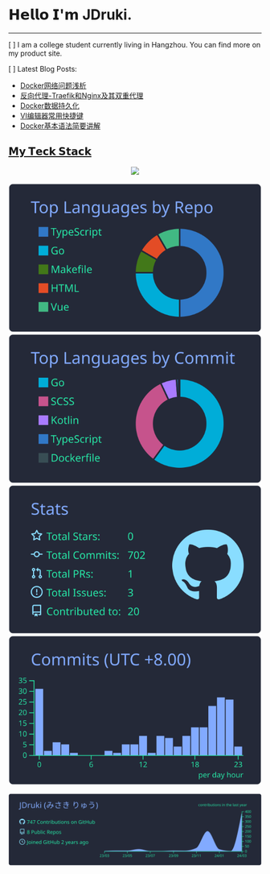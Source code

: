 # 𝗛𝗲𝗹𝗹𝗼 𝗜'𝗺 JDruki.
---

[ ] I am a college student currently living in Hangzhou. You can find more on my product site.

[ ] Latest Blog Posts:
<!-- BLOG-POST-LIST:START -->
- [Docker网络问题浅析](https://blog.resoras.com/archives/docker_network)
- [反向代理-Traefik和Nginx及其双重代理](https://blog.resoras.com/archives/1710507513966)
- [Docker数据持久化](https://blog.resoras.com/archives/1710341645761)
- [VI编辑器常用快捷键](https://blog.resoras.com/archives/1710343579304)
- [Docker基本语法简要讲解](https://blog.resoras.com/archives/1710919969829)
<!-- BLOG-POST-LIST:END -->


## [𝗠𝘆 𝗧𝗲𝗰𝗸 𝗦𝘁𝗮𝗰𝗸](https://blog.resoras.com/#/page/%E6%8A%80%E6%9C%AF%E6%A0%88)

</p>
<p align="center">
  <a href="https://skillicons.dev">
    <img src="https://skillicons.dev/icons?i=androidstudio,anaconda,arduino,c,cpp,clion,cloudflare,css,discord,docker,figma,flutter,github,git,gmail,go,idea,kotlin,kubernetes,latex,linux,md,mastodon,mongodb,mysql,nginx,npm,obsidian,postgres,pycharm,py,rabbitmq,raspberrypi,react,redis,sqlite,vim,vercel,vue,webstorm" />
  </a>
</p>

[![](https://raw.githubusercontent.com/JDruki/JDruki/main/profile-summary-card-output/blueberry/1-repos-per-language.svg)](https://github.com/vn7n24fzkq/github-profile-summary-cards) 
[![](https://raw.githubusercontent.com/JDruki/JDruki/main/profile-summary-card-output/blueberry/2-most-commit-language.svg)](https://github.com/vn7n24fzkq/github-profile-summary-cards)
[![](https://raw.githubusercontent.com/JDruki/JDruki/main/profile-summary-card-output/blueberry/3-stats.svg)](https://github.com/vn7n24fzkq/github-profile-summary-cards) 
[![](https://raw.githubusercontent.com/JDruki/JDruki/main/profile-summary-card-output/blueberry/4-productive-time.svg)](https://github.com/vn7n24fzkq/github-profile-summary-cards)



[![](https://raw.githubusercontent.com/JDruki/JDruki/main/profile-summary-card-output/blueberry/0-profile-details.svg)](https://github.com/vn7n24fzkq/github-profile-summary-cards)


